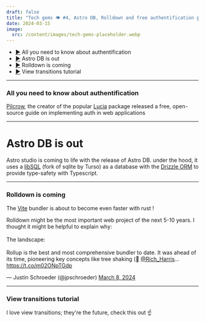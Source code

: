 ```yaml
---
draft: false
title: "Tech gems 👁️ #4, Astro DB, Rolldown and free authentification guide"
date: 2024-03-15
image:
  src: /content/images/tech-gems-placeholder.webp
---
```


- [▶️](#all-you-need-to-know-about-authentification) All you need to know about authentification
- [▶️](#astro-db-is-out) Astro DB is out
- [▶️](#rolldown-is-coming) Rolldown is coming
- [▶️](#view-transitions-tutorial) View transitions tutorial

<!-- more -->

---


### All you need to know about authentification

<RichLink href="https://thecopenhagenbook.com/" title="The Copenhagen Book
"></RichLink>

[Pilcrow](https://pilcrowonpaper.com/), the creator of the popular [Lucia](https://github.com/lucia-auth/lucia) package released a free, open-source guide on implementing auth in web applications

---

# Astro DB is out

<RichLink title="Astro DB" href="https://astro.build/db/"></RichLink>

Astro studio is coming to life with the release of Astro DB. under the hood, it uses a [libSQL](https://turso.tech/libsql) (fork of sqlite by Turso) as a database with the [Drizzle ORM](https://orm.drizzle.team/) to provide type-safety with Typescript.

---

### Rolldown is coming

The [Vite](https://vitejs.dev/) bundler is about to become even faster with rust !

<Tweet>
<p lang="en" dir="ltr">Rolldown might be the most important web project of the next 5-10 years. I thought it might be helpful to explain why:<br><br>The landscape:<br><br>Rollup is the best and most comprehensive bundler to date. It was ahead of its time, pioneering key concepts like tree shaking (🙏 <a href="https://twitter.com/Rich_Harris?ref_src=twsrc%5Etfw">@Rich_Harris</a>… <a href="https://t.co/m02ONpTGdp">https://t.co/m02ONpTGdp</a></p>&mdash; Justin Schroeder (@jpschroeder) <a href="https://twitter.com/jpschroeder/status/1766115866859446477?ref_src=twsrc%5Etfw">March 8, 2024</a>
</Tweet>

---

### View transitions tutorial

<RichLink href="https://jakearchibald.com/2024/view-transitions-handling-aspect-ratio-changes/" title="View transitions: Handling aspect ratio changes"></RichLink>

I love view transitions; they're the future, check this out ☝️
